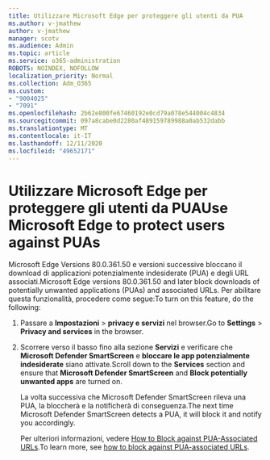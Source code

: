```yaml
---
title: Utilizzare Microsoft Edge per proteggere gli utenti da PUA
ms.author: v-jmathew
author: v-jmathew
manager: scotv
ms.audience: Admin
ms.topic: article
ms.service: o365-administration
ROBOTS: NOINDEX, NOFOLLOW
localization_priority: Normal
ms.collection: Adm_O365
ms.custom:
- "9004025"
- "7091"
ms.openlocfilehash: 2b62e800fe67460192e0cd79a078e544004c4834
ms.sourcegitcommit: 097a8cabe0d2280af489159789988a0ab532dabb
ms.translationtype: MT
ms.contentlocale: it-IT
ms.lasthandoff: 12/11/2020
ms.locfileid: "49652171"
---
```

# <a name="use-microsoft-edge-to-protect-users-against-puas"></a><span data-ttu-id="764fc-102">Utilizzare Microsoft Edge per proteggere gli utenti da PUA</span><span class="sxs-lookup"><span data-stu-id="764fc-102">Use Microsoft Edge to protect users against PUAs</span></span>

<span data-ttu-id="764fc-103">Microsoft Edge Versions 80.0.361.50 e versioni successive bloccano il download di applicazioni potenzialmente indesiderate (PUA) e degli URL associati.</span><span class="sxs-lookup"><span data-stu-id="764fc-103">Microsoft Edge versions 80.0.361.50 and later block downloads of potentially unwanted applications (PUAs) and associated URLs.</span></span> <span data-ttu-id="764fc-104">Per abilitare questa funzionalità, procedere come segue:</span><span class="sxs-lookup"><span data-stu-id="764fc-104">To turn on this feature, do the following:</span></span>

1. <span data-ttu-id="764fc-105">Passare a **Impostazioni**  >  **privacy e servizi** nel browser.</span><span class="sxs-lookup"><span data-stu-id="764fc-105">Go to **Settings** > **Privacy and services** in the browser.</span></span>

2. <span data-ttu-id="764fc-106">Scorrere verso il basso fino alla sezione **Servizi** e verificare che **Microsoft Defender SmartScreen** e **bloccare le app potenzialmente indesiderate** siano attivate.</span><span class="sxs-lookup"><span data-stu-id="764fc-106">Scroll down to the **Services** section and ensure that **Microsoft Defender SmartScreen** and **Block potentially unwanted apps** are turned on.</span></span>

    <span data-ttu-id="764fc-107">La volta successiva che Microsoft Defender SmartScreen rileva una PUA, la bloccherà e la notificherà di conseguenza.</span><span class="sxs-lookup"><span data-stu-id="764fc-107">The next time Microsoft Defender SmartScreen detects a PUA, it will block it and notify you accordingly.</span></span>

    <span data-ttu-id="764fc-108">Per ulteriori informazioni, vedere [How to Block against PUA-Associated URLs](https://go.microsoft.com/fwlink/?linkid=2133024).</span><span class="sxs-lookup"><span data-stu-id="764fc-108">To learn more, see [how to block against PUA-associated URLs](https://go.microsoft.com/fwlink/?linkid=2133024).</span></span>
